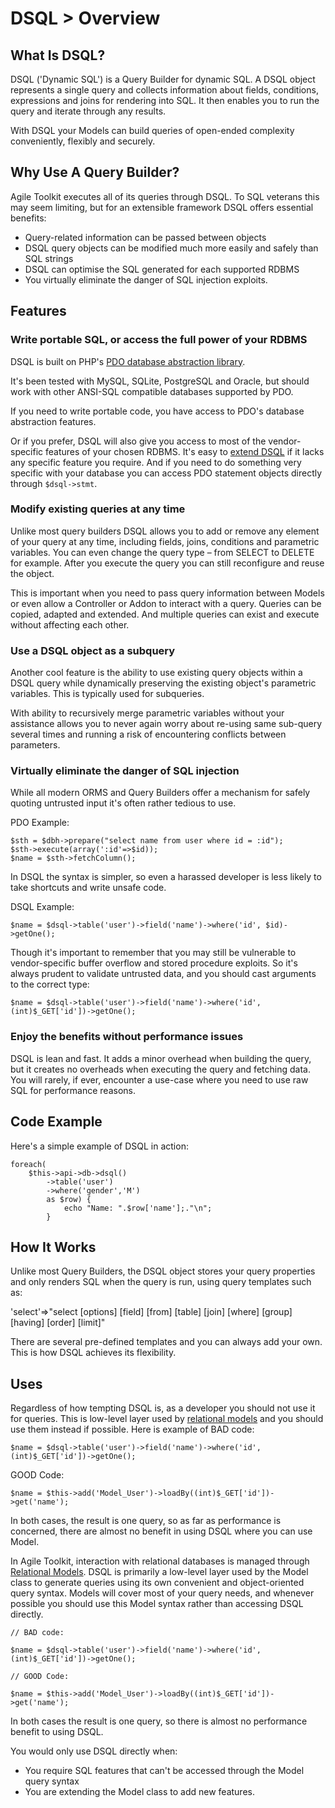 # DSQL > Overview

## What Is DSQL?

DSQL ('Dynamic SQL') is a Query Builder for dynamic SQL. A DSQL object represents a single query and collects information about fields, conditions, expressions and joins for rendering into SQL. It then enables you to run the query and iterate through any results.

With DSQL your Models can build queries of open-ended complexity conveniently, flexibly and securely.

## Why Use A Query Builder?

Agile Toolkit executes all of its queries through DSQL. To SQL veterans this may seem limiting, but for an extensible framework DSQL offers essential benefits:
	
* Query-related information can be passed between objects
* DSQL query objects can be modified much more easily and safely than SQL strings
* DSQL can optimise the SQL generated for each supported RDBMS
* You virtually eliminate the danger of SQL injection exploits.

## Features

### Write portable SQL, or access the full power of your RDBMS

DSQL is built on PHP's [PDO database abstraction library](http://php.net/manual/en/book.pdo.php). 

It's been tested with MySQL, SQLite, PostgreSQL and Oracle, but should work with other ANSI-SQL compatible databases supported by PDO.

If you need to write portable code, you have access to PDO's database abstraction features. 

Or if you prefer, DSQL will also give you access to most of the vendor-specific features of your chosen RDBMS. It's easy to [extend DSQL](/docs/data/dsql/extending) if it lacks any specific feature you require. And if you need to do something very specific with your database you can access PDO statement objects directly through `$dsql->stmt`. 
	
### Modify existing queries at any time

Unlike most query builders DSQL allows you to add or remove any element of your query at any time, including fields, joins, conditions and parametric variables. You can even change the query type &ndash; from SELECT to DELETE for example. After you execute the query you can still reconfigure and reuse the object.

This is important when you need to pass query information between Models or even allow a Controller or Addon to interact with a query. Queries can be copied, adapted and extended. And multiple queries can exist and execute without affecting each other.

### Use a DSQL object as a subquery

Another cool feature is the ability to use existing query objects within a DSQL query while dynamically preserving the existing object's parametric variables. This is typically used for subqueries.

With ability to recursively merge parametric variables without your assistance allows you to never again worry about re-using same sub-query several times and running a risk of encountering conflicts between parameters.

### Virtually eliminate the danger of SQL injection

While all modern ORMS and Query Builders offer a mechanism for safely quoting untrusted input it's often rather tedious to use.

PDO Example:
	
	$sth = $dbh->prepare("select name from user where id = :id"); 	
    $sth->execute(array(':id'=>$id));	
	$name = $sth->fetchColumn();

In DSQL the syntax is simpler, so even a harassed developer is less likely to take shortcuts and write unsafe code.

DSQL Example:

	$name = $dsql->table('user')->field('name')->where('id', $id)->getOne();

Though it's important to remember that you may still be vulnerable to vendor-specific buffer overflow and stored procedure exploits. So it's always prudent to validate untrusted data, and you should cast arguments to the correct type:

	$name = $dsql->table('user')->field('name')->where('id', (int)$_GET['id'])->getOne();

### Enjoy the benefits without performance issues

DSQL is lean and fast. It adds a minor overhead when building the query, but it creates no overheads when executing the query and fetching data. You will rarely, if ever, encounter a use-case where you need to use raw SQL for performance reasons.

## Code Example

Here's a simple example of DSQL in action:

	foreach(
		$this->api->db->dsql()
			->table('user')
			->where('gender','M')
			as $row) {
				echo "Name: ".$row['name'];."\n";
			}

## How It Works

Unlike most Query Builders, the DSQL object stores your query properties and only renders SQL when the query is run, using query templates such as:

  'select'=>"select [options] [field] [from] [table] [join] [where] [group] [having] [order] [limit]"

There are several pre-defined templates and you can always add your own. This is how DSQL achieves its flexibility.

## Uses

Regardless of how tempting DSQL is, as a developer you should not use it for queries. This is low-level layer used by [relational models](/data/relational/overview) and you should use them instead if possible. Here is example of BAD code:

    $name = $dsql->table('user')->field('name')->where('id',(int)$_GET['id'])->getOne();

GOOD Code:

    $name = $this->add('Model_User')->loadBy((int)$_GET['id'])->get('name');

In both cases, the result is one query, so as far as performance is concerned, there are almost no benefit in using DSQL where you can use Model.

In Agile Toolkit, interaction with relational databases is managed through [Relational Models](/data/relational/overview). DSQL is primarily a low-level layer used by the Model class to generate queries using its own convenient and object-oriented query syntax. Models will cover most of your query needs, and whenever possible you should use this Model syntax rather than accessing DSQL directly. 

	// BAD code:

	$name = $dsql->table('user')->field('name')->where('id',(int)$_GET['id'])->getOne();

	// GOOD Code:

	$name = $this->add('Model_User')->loadBy((int)$_GET['id'])->get('name');

In both cases the result is one query, so there is almost no performance benefit to using DSQL.

You would only use DSQL directly when:

* You require SQL features that can't be accessed through the Model query syntax
* You are extending the Model class to add new features.
